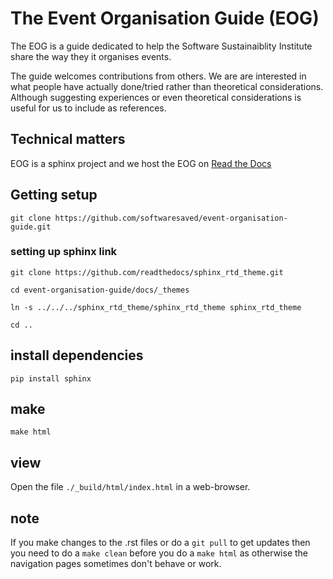 # The Event Organisation Guide (EOG)
The EOG is a guide dedicated to help the Software Sustainaiblity Institute share the way they it organises events.

The guide welcomes contributions from others. We are are interested in what people have actually done/tried rather than theoretical considerations. Although suggesting experiences or even theoretical considerations is useful for us to include as references. 

## Technical matters
EOG is a sphinx project and we host the EOG on [Read the Docs](https://event-organisation-guide.readthedocs.io/)

## Getting setup

`git clone https://github.com/softwaresaved/event-organisation-guide.git`

### setting up sphinx link

`git clone https://github.com/readthedocs/sphinx_rtd_theme.git`

`cd event-organisation-guide/docs/_themes`

`ln -s ../../../sphinx_rtd_theme/sphinx_rtd_theme sphinx_rtd_theme`

`cd ..`

## install dependencies

`pip install sphinx`

## make

`make html`

## view

Open the file `./_build/html/index.html` in a web-browser.

## note

If you make changes to the .rst files or do a `git pull` to get updates then you need to do a `make clean` before you do a `make html` as otherwise the navigation pages sometimes don't behave or work. 



